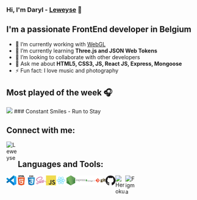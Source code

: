 ### Hi, I'm Daryl - [Leweyse][website] 👋

## I'm a passionate FrontEnd developer in Belgium

- 🔭 I’m currently working with [WebGL][praten]
- 🌱 I’m currently learning **Three.js and JSON Web Tokens**
- 👯 I’m looking to collaborate with other developers
- 💬 Ask me about **HTML5, CSS3, JS, React JS, Express, Mongoose**
- ⚡ Fun fact: I love music and photography

## Most played of the week 🎧

[<img src="https://img.youtube.com/vi/-92sP5P-0Vc/0.jpg" width="30%">][songC] ### Constant Smiles - Run to Stay

## Connect with me:

[<img align="left" alt="Leweyse" width="30px" src="https://img.icons8.com/ios/48/ffffff/airplane-take-off.png" />][website]

<br />

## Languages and Tools:

[<img align="left" alt="Visual Studio Code" width="26px" src="https://raw.githubusercontent.com/github/explore/80688e429a7d4ef2fca1e82350fe8e3517d3494d/topics/visual-studio-code/visual-studio-code.png" />][vscode]
[<img align="left" alt="HTML5" width="26px" src="https://raw.githubusercontent.com/github/explore/80688e429a7d4ef2fca1e82350fe8e3517d3494d/topics/html/html.png" />][html]
[<img align="left" alt="CSS3" width="26px" src="https://raw.githubusercontent.com/github/explore/80688e429a7d4ef2fca1e82350fe8e3517d3494d/topics/css/css.png" />][css]
[<img align="left" alt="Sass" width="26px" src="https://raw.githubusercontent.com/github/explore/80688e429a7d4ef2fca1e82350fe8e3517d3494d/topics/sass/sass.png" />][sass]
[<img align="left" alt="JavaScript" width="26px" src="https://raw.githubusercontent.com/github/explore/80688e429a7d4ef2fca1e82350fe8e3517d3494d/topics/javascript/javascript.png" />][js]
[<img align="left" alt="React" width="26px" src="https://raw.githubusercontent.com/github/explore/80688e429a7d4ef2fca1e82350fe8e3517d3494d/topics/react/react.png" />][react]
[<img align="left" alt="Node.js" width="26px" src="https://raw.githubusercontent.com/github/explore/80688e429a7d4ef2fca1e82350fe8e3517d3494d/topics/nodejs/nodejs.png" />][node]
[<img align="left" alt="Express" width="26px" src="https://raw.githubusercontent.com/devicons/devicon/master/icons/express/express-original-wordmark.svg" />][express]
[<img align="left" alt="MongoDB" width="26px" src="https://raw.githubusercontent.com/github/explore/80688e429a7d4ef2fca1e82350fe8e3517d3494d/topics/mongodb/mongodb.png" />][mongoDB]
[<img align="left" alt="Git" width="26px" src="https://raw.githubusercontent.com/github/explore/80688e429a7d4ef2fca1e82350fe8e3517d3494d/topics/git/git.png" />][git]
[<img align="left" alt="GitHub" width="26px" src="https://raw.githubusercontent.com/github/explore/78df643247d429f6cc873026c0622819ad797942/topics/github/github.png" />][github]
[<img align="left" alt="Heroku" width="26px" src="https://www.vectorlogo.zone/logos/heroku/heroku-icon.svg" />][heroku]
[<img align="left" alt="Figma" width="26px" src="https://www.vectorlogo.zone/logos/figma/figma-icon.svg" />][figma]

[website]: https://leweyse.github.io/portfolio/
[praten]: https://webglfundamentals.org/webgl/lessons/webgl-fundamentals.html
[songC]: https://www.youtube.com/watch?v=-92sP5P-0Vc
[songL]: https://www.youtube.com/watch?v=tIu4esf96rM
[vscode]: https://code.visualstudio.com/
[html]:  https://www.w3.org/html/
[css]: https://www.w3schools.com/css/
[sass]: https://sass-lang.com
[js]: https://developer.mozilla.org/en-US/docs/Web/JavaScript
[react]: https://reactjs.org/
[node]: https://nodejs.org
[mongoDB]: https://www.mongodb.com/
[git]: https://git-scm.com/
[github]: https://github.com/
[heroku]: https://heroku.com
[express]: https://expressjs.com/
[figma]: https://www.figma.com/
